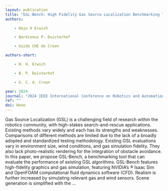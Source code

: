 ```yaml
---
layout: publication
title: "GSL-Bench: High Fidelity Gas Source Localization Benchmarking Tool"
authors:

    - Hajo H Erwich

    - Bardienus P. Duisterhof

    - Guido CHE de Croon

authors-short:

    - H. H. Erwich

    - B. P. Duisterhof

    - G. C. d. Croon

year: 2024
journal: "2024 IEEE International Conference on Robotics and Automation (ICRA)"
ref: ""
doi: None
---
```


Gas Source Localization (GSL) is a challenging field of research within the robotics community, with high-stakes search-and-rescue applications. Existing methods vary widely and each has its strengths and weaknesses. Comparisons of different methods are limited due to the lack of a broadly adopted and standardized testing methodology. Existing GSL evaluations vary in environment size, wind conditions, and gas simulation fidelity. They also lack photo-realistic rendering for the integration of obstacle avoidance. In this paper, we propose GSL-Bench, a benchmarking tool that can evaluate the performance of existing GSL algorithms. GSL-Bench features high-fidelity graphics and gas simulation, featuring NVIDIA’s ®  Isaac Sim and OpenFOAM computational fluid dynamics software (CFD). Realism is further increased by simulating relevant gas and wind sensors. Scene generation is simplified with the …
    